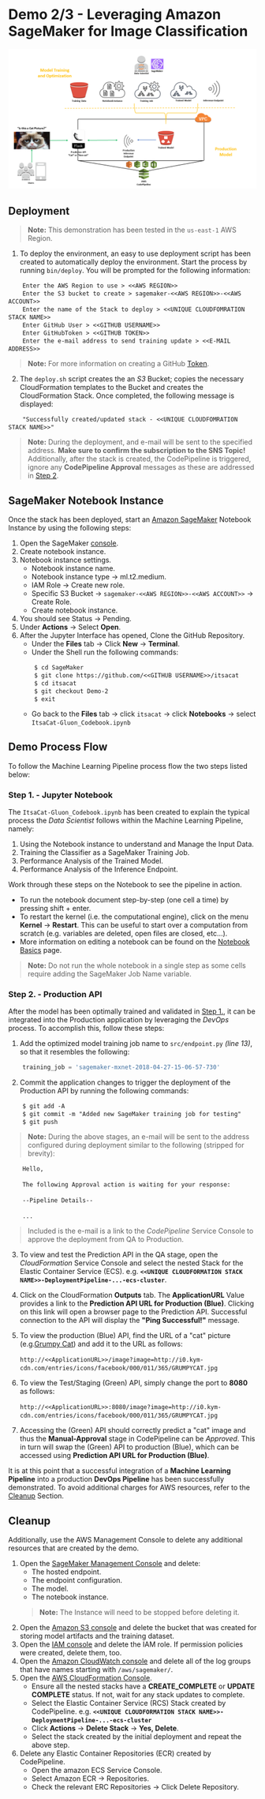 # Demo 2/3 - Leveraging Amazon SageMaker for Image Classification

![Architecture](https://github.com/darkreapyre/itsacat/blob/Demo-2/Notebooks/images/Architecture.png)

## Deployment
>**Note:** This demonstration has been tested in the `us-east-1` AWS Region.
1. To deploy the environment, an easy to use deployment script has been created to automatically deploy the environment. Start the process by running `bin/deploy`. You will be prompted for the following information:
```console
    Enter the AWS Region to use > <<AWS REGION>>
    Enter the S3 bucket to create > sagemaker-<<AWS REGION>>-<<AWS ACCOUNT>>
    Enter the name of the Stack to deploy > <<UNIQUE CLOUDFOMRATION STACK NAME>>
    Enter GitHub User > <<GITHUB USERNAME>>
    Enter GitHubToken > <<GITHUB TOKEN>>
    Enter the e-mail address to send training update > <<E-MAIL ADDRESS>>
```
>**Note:** For more information on creating a GitHub [Token](https://github.com/settings/tokens).

2. The `deploy.sh` script creates the an *S3* Bucket; copies the necessary CloudFormation templates to the Bucket and creates the CloudFormation Stack. Once completed, the following message is displayed:
```console
    "Successfully created/updated stack - <<UNIQUE CLOUDFOMRATION STACK NAME>>"
```
>**Note:** During the deployment, and e-mail will be sent to the specified address. __Make sure to confirm the subscription to the SNS Topic!__ Additionally, after the stack is created, the CodePipeline is triggered, ignore any **CodePipeline Approval** messages as these are addressed in [Step 2](#step-2-production-api).

## SageMaker Notebook Instance
Once the stack has been deployed, start an [Amazon SageMaker](https://aws.amazon.com/sagemaker/) Notebook Instance by using the following steps:
1. Open the SageMaker [console](https://console.aws.amazon.com/sagemaker).
2. Create notebook instance.
3. Notebook instance settings.
    - Notebook instance name.
    - Notebook instance type -> ml.t2.medium.
    - IAM Role -> Create new role.
    - Specific S3 Bucket -> `sagemaker-<<AWS REGION>>-<<AWS ACCOUNT>>` -> Create Role.
    - Create notebook instance.
4. You should see Status -> Pending.
5. Under **Actions** -> Select **Open**.
6. After the Jupyter Interface has opened, Clone the GitHub Repository.
    - Under the **Files** tab -> Click **New** -> **Terminal**.
    - Under the Shell run the following commands:
    ```shell
        $ cd SageMaker
        $ git clone https://github.com/<<GITHUB USERNAME>>/itsacat
        $ cd itsacat
        $ git checkout Demo-2
        $ exit
    ```
    - Go back to the **Files** tab -> click `itsacat` -> click **Notebooks** -> select `ItsaCat-Gluon_Codebook.ipynb`

## Demo Process Flow
To follow the Machine Learning Pipeline process flow the two steps listed below:

### Step 1. - Jupyter Notebook
The `ItsaCat-Gluon_Codebook.ipynb` has been created to explain the typical process the *Data Scientist* follows within the Machine Learning Pipeline, namely:

1. Using the Notebook instance to understand and Manage the Input Data.
2. Training the Classifier as a SageMaker Training Job.
3. Performance Analysis of the Trained Model.
4. Performance Analysis of the Inference Endpoint.

Work through these steps on the Notebook to see the pipeline in action.
- To run the notebook document step-by-step (one cell a time) by pressing shift + enter.
- To restart the kernel (i.e. the computational engine), click on the menu **Kernel** -> **Restart**. This can be useful to start over a computation from scratch (e.g. variables are deleted, open files are closed, etc…).
- More information on editing a notebook can be found on the [Notebook Basics](http://nbviewer.jupyter.org/github/jupyter/notebook/blob/master/docs/source/examples/Notebook/Notebook%20Basics.ipynb) page.
>**Note:** Do not run the whole notebook in a single step as some cells require adding the SageMaker Job Name variable.

### Step 2. - Production API
After the model has been optimally trained and validated in [Step 1.](#step-1-jupyter-notebook), it can be integrated into the Production application by leveraging the *DevOps* process. To accomplish this, follow these steps:

1. Add the optimized model training job name to `src/endpoint.py` *(line 13)*, so that it resembles the following:
```python
    training_job = 'sagemaker-mxnet-2018-04-27-15-06-57-730'
```
2. Commit the application changes to trigger the deployment of the Production API by running the following commands:
```console
    $ git add -A
    $ git commit -m "Added new SageMaker training job for testing"
    $ git push
```
>**Note:** During the above stages, an e-mail will be sent to the address configured during deployment similar to the following (stripped for brevity):
```text
    Hello,

    The following Approval action is waiting for your response:

    --Pipeline Details--

    ...
```
>Included is the e-mail is a link to the *CodePipeline* Service Console to approve the deployment from QA to Production. 
3. To view and test the Prediction API in the QA stage, open the *CloudFormation* Service Console and select the nested Stack for the Elastic Container Service (ECS). e.g. **`<<UNIQUE CLOUDFORMATION STACK NAME>>-DeploymentPipeline-...-ecs-cluster`**.
4. Click on the CloudFormation **Outputs** tab. The **ApplicationURL** Value provides a link to the **Prediction API URL for Production (Blue)**. Clicking on this link will open a browser page to the Prediction API. Successful connection to the API will display the **"Ping Successful!"** message.
5. To view the production (Blue) API, find the URL of a "cat" picture (e.g.[Grumpy Cat](http://i0.kym-cdn.com/entries/icons/facebook/000/011/365/GRUMPYCAT.jpg)) and add it to the URL as follows:
    
    `http://<<ApplicationURL>>/image?image=http://i0.kym-cdn.com/entries/icons/facebook/000/011/365/GRUMPYCAT.jpg`

6. To view the Test/Staging (Green) API, simply change the port to **8080** as follows:

    `http://<<ApplicationURL>>:8080/image?image=http://i0.kym-cdn.com/entries/icons/facebook/000/011/365/GRUMPYCAT.jpg`  

7. Accessing the (Green) API should correctly predict a "cat" image and thus the **Manual-Approval** stage in CodePipeline can be *Approved*. This in turn will swap the (Green) API to production (Blue), which can be accessed using **Prediction API URL for Production (Blue)**.

It is at this point that a successful integration of a **Machine Learning Pipeline** into a production **DevOps Pipeline** has been successfully demonstrated. To avoid additional charges for AWS resources, refer to the [Cleanup](#cleanup) Section.

## Cleanup
Additionally, use the AWS Management Console to delete any additional resources that are created by the demo.

1. Open the [SageMaker Management Console](https://console.aws.amazon.com/sagemaker/) and delete:
    - The hosted endpoint.
    - The endpoint configuration.
    - The model.
    - The notebook instance.
    >**Note:** The Instance will need to be stopped before deleting it.
2. Open the [Amazon S3 console](https://console.aws.amazon.com/s3/) and delete the bucket that was created for storing model artifacts and the training dataset.
3. Open the [IAM console](https://console.aws.amazon.com/iam/) and delete the IAM role. If permission policies were created, delete them, too.
4. Open the [Amazon CloudWatch console](https://console.aws.amazon.com/cloudwatch/) and delete all of the log groups that have names starting with `/aws/sagemaker/`.
5. Open the [AWS CloudFormation Console](https://console.aws.amazon.com/cloudformation/home).
    - Ensure all the nested stacks have a **CREATE_COMPLETE** or **UPDATE COMPLETE** status. If not, wait for any stack updates to complete.
    - Select the Elastic Container Service (RCS) Stack created by CodePipeline. e.g. **`<<UNIQUE CLOUDFORMATION STACK NAME>>-DeploymentPipeline-...-ecs-cluster`**
    - Click **Actions** -> **Delete Stack** -> **Yes, Delete**.
    - Select the stack created by the initial deployment and repeat the above step.
6. Delete any Elastic Container Repositories (ECR) created by CodePipeline.
    - Open the amazon ECS Service Console.
    - Select Amazon ECR -> Repositories.
    - Check the relevant ERC Repositories -> Click Delete Repository.